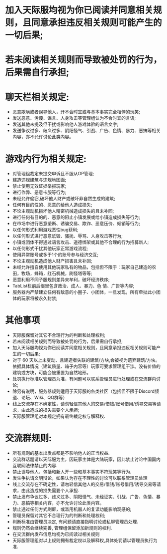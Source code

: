 # 加入天际服均视为你已阅读并同意相关规则，且同意承担违反相关规则可能产生的一切后果;
# 若未阅读相关规则而导致被处罚的行为，后果需自行承担;
# 聊天栏相关规定:

- 恶意欺瞒或者误导他人，开不合时宜或与基本事实完全相悖的玩笑;
- 发送恶意、污蔑、谣言、人身攻击等管理组认为不合时宜的言语;
- 发送其他未提及但干扰或影响他人游戏体验的语言文字;
- 发送争议过多、歧义过多、阴阳怪气、引战、广告、色情、暴力、恶搞等相关内容，亦不允许讨论此类内容。
# 游戏内行为相关规定:

- 对管理组裁定未提交申诉且不服从OP管理;
- 建造违规建筑与违规地图画;
- 禁止使用无效证据举报玩家;
- 进行作弊、恶意卡服等行为;
- 未经允许偷窃,破坏他人财产或破坏非自然生成的建筑;
- 任何有目的性的、恶意的给他人造成损失;
- 不论主观动机损坏他人精密机械造成损失的且未补回;
- 进行任何有目的的、恶意的阻止小镇发展或给小镇造成损失等行为;
- 在市场中进行恶意垄断、诱骗交易、欺诈、恶意压价、倾销等行为;
- 以任何形式利用游戏恶性bug获利;
- 以任何形式进行恶意诋毁、骚扰、辱骂、人身攻击等行为;
- 小镇或团体不得通过语言攻击、道德绑架或其他不合理的行为招募新人;
- 以任何形式干扰其他玩家正常游戏流程;
- 使用异常账号或多于1个的账号参与经济交互;
- 不论主观动机造成他人财产损害且未补回;
- 未经允许擅自使用其他玩家私有的物品，包括但不限于：玩家自己建造的农田，牧场，蜂箱，红石机械，刷怪塔等等;
- 恶意利用不同子服规则差异来牟利，破坏经济秩序;
- TabList栏前后缀里包含政治、成人、暴力、色 情、广告等内容;
- 服务器内严禁建立任何有敌意的小圈子、小团体，一旦发现，所有牵扯此小团体的玩家将被永久封禁;

# 其他事项

- 天际服保留对其它不合理行为的判断和处理权利;
- 若未阅读相关规则而导致被处罚的行为，后果需自行承担;
- 加入天际服均视为你已阅读并同意相关规则，且同意承担违反相关规则可能产生的一切后果;
- 对于 60 天以上未变动、且建造者失联的建筑/方块,会被视为遗弃建筑/方块。依据具体情况（建筑质量、箱子内容等）玩家可要求管理组干涉。没有价值的建筑或方块，可能会被重置为自然地形。
- 处罚执行标准以管理员为准，有问题可以联系管理员进行处理或在交流群内讨论;
- 除另有说明，服务器规则适用于天际服的各类社区（包括但不限于Discord频道、论坛、Wiki、QQ群等）
- 线上交流存在不确定性，请勿轻信其他人的交易/借钱/账号借用/诱导交易等请求，由此造成的损失需要个人承担;
- 天际服管理组对本规定拥有最终裁定权与解释权.

# 交流群规则:

- 所有规则的基本出发点都是不影响他人的正当权益.
- 交流群话题请以天际服为主，因玩家主体是大陆玩家，因此禁止讨论中国国内互联网法律禁止的内容.
- 禁止误导他人，包括和新人开一些和基本事实不符玩笑等行为.
- 发生争执请文明辩论，如果认为存在不理性的讨论可以联系管理员处理
- 线上交流存在不确定性，请勿轻信其他人的交易/借钱/账号借用/诱导交易等请求，由此造成的损失需要个人承担.
- 禁止发布争议过多、歧义过多、阴阳怪气、未经证实、引战、广告、色情、暴力、恶搞等相关内容，亦不允许讨论此类内容。
- 禁止通过任何方式刷屏，或滥用机器人的复读功能影响观感的;
- 管理员保留对其它不合理行为的判断和处理权利;
- 判断标准由管理员决定, 有问题请直接指明讨论或私聊管理员处理.
- 规则仍然会继续完善, 管理组保留添加新规则的权利.
- 在交流群内发布信息均视为已阅读过相关规则
- 天际服管理组对以上规则拥有裁定权以及解释权,具体处罚请以管理员执行为准.



